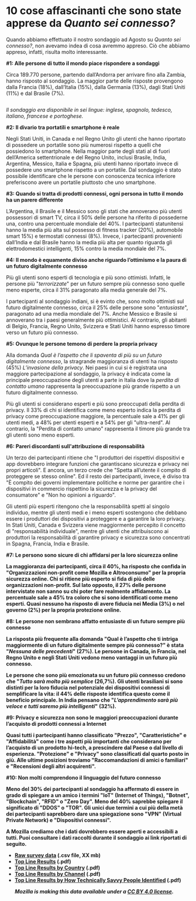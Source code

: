 <h1>10 cose affascinanti che sono state apprese da <em>Quanto sei connesso?</em></h1>

<p>
Quando abbiamo effettuato il nostro sondaggio ad Agosto su <em>Quanto sei connesso?</em>, non avevamo indea di cosa avremmo appreso. Ciò che abbiamo appreso, infatti, risulta molto interessante.
</p>

<b>#1: Alle persone di tutto il mondo piace rispondere a sondaggi</b>
<p>
Circa 189.770 persone, partendo dall’Andorra per arrivare fino alla Zambia, hanno risposto al sondaggio. La maggior parte delle risposte provengono dalla Francia (18%), dall’Italia (15%), dalla Germania (13%), dagli Stati Uniti (11%) e dal Brasile (7%).
</p>

<img>

<p><em>Il sondaggio era disponibile in sei lingue: inglese, spagnolo, tedesco, italiano, francese e portoghese.</em></p>

<b>#2: Il divario tra portatili e smartphone è reale</b>
<p>
Negli Stati Uniti, in Canada e nel Regno Unito gli utenti che hanno riportato di possedere un portatile sono più numerosi rispetto a quelli che possiedono lo smartphone. Nella maggior parte degli stati al di fuori dell’America settentrionale e del Regno Unito, inclusi Brasile, India, Argentina, Messico, Italia e Spagna, più utenti hanno riportato invece di possedere uno smartphone rispetto a un portatile. Dal sondaggio è stato possibile identificare che le persone con conoscenza tecnica inferiore preferiscono avere un portatile piuttosto che uno smartphone.
</p>

<b>#3: Quando si tratta di prodotti connessi, ogni persona in tutto il mondo ha un parere differente</b>
<p>
L’Argentina, il Brasile e il Messico sono gli stati che annoverano più utenti possessori di smart TV, circa il 50% delle persone ha riferito di possederne una, contro una percentuale mondiale del 40%.
I partecipanti statunitensi hanno la media più alta sul possesso di fitness tracker (20%), automobile smart 15%) e termostati connessi (8%).
Invece, i partecipanti provenienti dall’India e dal Brasile hanno la media più alta per quanto riguarda gli elettrodomestici intelligenti, 15% contro la media mondiale del 7%.
</p>

<b>#4: Il mondo è equamente diviso anche riguardo l’ottimismo e la paura di un futuro digitalmente connesso</b>
<p>
Più gli utenti sono esperti di tecnologia e più sono ottimisti. Infatti, le persone più "<em>terrorizzate</em>" per un futuro sempre più connesso sono quelle meno esperte, circa il 31% paragonato alla media generale del 7%.
</p>

<p>
I partecipanti al sondaggio indiani, si è evinto che, sono molto ottimisti sul futuro digitalmente connesso, circa il 25% delle persone sono "<em>entusiaste</em>", paragonato ad una media mondiale del 7%.
Anche Messico e Brasile si annoverano tra i paesi generalmente più ottimistici. Al contrario, gli abitanti di Belgio, Francia, Regno Unito, Svizzera e Stati Uniti hanno espresso timore verso un futuro più connesso.
</p>

<b>#5: Ovunque le persone temono di perdere la propria privacy</b>
<p>
Alla domanda <em>Qual è l’aspetto che li spaventa di più su un futuro digitalmente connesso</em>, la stragrande maggioranza di utenti ha risposto (45%) <em>L’invasione della privacy</em>. Nei paesi in cui si è registrata una maggiore partecipazione al sondaggio, la privacy è indicata come la principale preoccupazione degli utenti a parte in Italia dove la <em>perdita di contatto umano</em> rappresenta la preoccupazione più grande rispetto a un futuro digitalmente connesso.
</p>

<p>
  Più gli utenti si considerano esperti e più sono preoccupati della perdita di privacy. Il 33% di chi si identifica come meno esperto indica la perdita di privacy come preoccupazione maggiore, la percentuale sale a 41% per gli utenti medi, a 48% per utenti esperti e a 54% per gli "ultra-nerd". Al contrario, la "Perdita di contatto umano" rappresenta il timore più grande tra gli utenti sono meno esperti.
</p>

<b>#6: Pareri discordanti sull'attribuzione di responsabilità</b>
<p>
Un terzo dei partecipanti ritiene che "I produttori dei rispettivi dispositivi e app dovrebbero integrare funzioni che garantiscano sicurezza e privacy nei propri articoli". E ancora, un terzo crede che "Spetta all’utente il compito di proteggere se stesso online". Ed il resto dei partecipanti, invece, è diviso tra "È compito dei governi implementare politiche e norme per garantire che i dispositivi in commercio rispettino la sicurezza e la privacy del consumatore" e "Non ho opinioni a riguardo".
</p>

<p>
Gli utenti più esperti ritengono che la responsabilità spetti al singolo individuo, mentre gli utenti medi e i meno esperti sostengono che debbano essere i produttori dei dispositivi a proteggere e a garantire la loro privacy. In Stati Uniti, Canada e Svizzera viene maggiormente percepito il concetto di "responsabilità individuale", mentre gli utenti che attribuiscono ai produttori la responsabilità di garantire privacy e sicurezza sono concentrati in Spagna, Francia, India e Brasile.
</p>

<b>#7: Le persono sono sicure di chi affidarsi per la loro sicurezza online<b>
<p>
  La maggioranza dei partecipanti, circa il 40%, ha risposto che confida in "Organizzazioni non-profit come Mozilla e Altroconsumo" per la propria sicurezza online. Chi si ritiene più esperto si fida di più delle organizzazioni non-profit.
  Sul lato opposto, il 27% delle persone intervistate non sanno su chi poter fare realmente affidamento.
  La percentuale sale a 45% tra coloro che si sono identificati come meno esperti. Quasi nessuno ha risposto di avere fiducia nei Media (3%) o nel governo (2%) per la propria protezione online.
</p>
  
<b>#8:  Le persone non sembrano affatto entusiaste di un futuro sempre più connesso</b>
<p>
La risposta più frequente alla domanda "Qual è l’aspetto che ti intriga maggiormente di un futuro digitalmente sempre più connesso?" è stata "<em>Nessuna delle precedenti</em>" (27%). Le persone in Canada, in Francia, nel Regno Unito e negli Stati Uniti vedono meno vantaggi in un futuro più connesso.
</p>

<p>
Le persone che sono più emozionata su un futuro più connesso credono che "<em>Tutto sarà molto più semplice</em> (26,7%).
  Gli utenti brasiliani si sono distinti per la loro fiducia nel potenziale dei dispositivi connessi di semplificare la vita: il 44% delle risposte identifica questo come il beneficio principale. In India pensano che "<em>L’apprendimento sarà più veloce e tutti saremo più intelligenti</em>" (32%).
</p>

<b>#9: Privacy e sicurezza non sono le maggiori preoccupazioni durante l’acquisto di prodotti connessi a Internet</b>
<p>
  Quasi tutti i partecipanti hanno classificato "Prezzo", "Caratteristiche" e "Affidabilità" come i tre aspetti più importanti che considerano per l’acquisto di un prodotto hi-tech, a prescindere dal Paese o dal livello di esperienza.
  "Protezione" e "Privacy" sono classificati dal quarto posto in giù. Alle ultime posizioni troviamo "Raccomandazioni di amici o familiari" e "Recensioni degli altri acquirenti".
</p>

<b>#10: Non molti comprendono il linguaggio del futuro connesso</b>
<p>
  Meno del 30% dei partecipanti al sondaggio ha affermato di essere in grado di spiegare a un amico i termini "IoT" (Internet of Things), "Botnet", "Blockchain", "RFID" o "Zero Day".
  Meno del 40% saprebbe spiegare il significato di "DDOS" o "TOR".
  Gli unici due termini a cui più della metà dei partecipanti saprebbero dare una spiegazione sono "VPN" (Virtual Private Network) e "Dispositivi connessi".
</p>

<p>A Mozilla crediamo che i dati dovrebbero essere aperti e accessibili a tutti. Puoi consultare i dati raccolti durante il sondaggio ai link riportati di seguito.
  </p>
<ul>
<li><a href="insertlink">Raw survey data</a> (.csv file, XX mb)</li>
<li><a href="insertlink">Top Line Results</a> (.pdf)</li>
<li><a href="insertlink">Top Line Results by Country</a> (.pdf)</li>
<li><a href="insertlink">Top Line Results by Channel</a> (.pdf)</li>
<li><a href="insertlink">Top Line Results by How Technically Savvy People Identified</a> (.pdf)</li></p>

<em>Mozilla is making this data available under a <a href="https://creativecommons.org/licenses/by/4.0/">CC BY 4.0 license</a>.</em>

